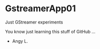 # GstreamerApp01
Just GStreamer experiments


You know just learning this stuff of GitHub ...

- Angy L.
